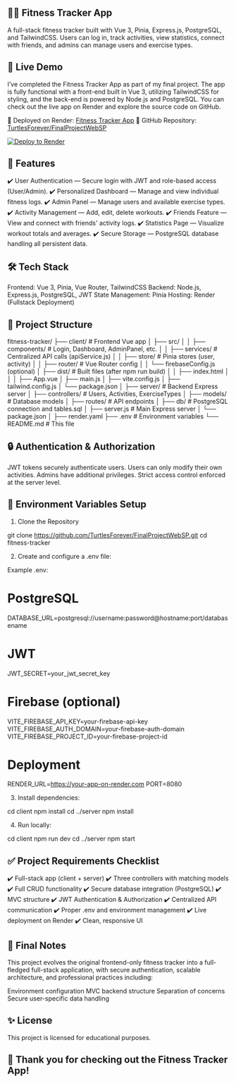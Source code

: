 ## 🏋️‍♂️ Fitness Tracker App

A full-stack fitness tracker built with Vue 3, Pinia, Express.js, PostgreSQL, and TailwindCSS.
Users can log in, track activities, view statistics, connect with friends, and admins can manage users and exercise types.

## 🚀 Live Demo

I’ve completed the Fitness Tracker App as part of my final project. The app is fully functional with a front-end built in Vue 3, utilizing TailwindCSS for styling, and the back-end is powered by Node.js and PostgreSQL. You can check out the live app on Render and explore the source code on GitHub.

🔗 Deployed on Render: [Fitness Tracker App](https://final-fitness-tracker-app.onrender.com)
🔗 GitHub Repository: [TurtlesForever/FinalProjectWebSP](https://github.com/TurtlesForever/FinalProjectWebSP/tree/main)

[![Deploy to Render](https://render.com/images/deploy-to-render-button.svg)](https://render.com/deploy)

## 📌 Features

✔️ User Authentication — Secure login with JWT and role-based access (User/Admin).
✔️ Personalized Dashboard — Manage and view individual fitness logs.
✔️ Admin Panel — Manage users and available exercise types.
✔️ Activity Management — Add, edit, delete workouts.
✔️ Friends Feature — View and connect with friends' activity logs.
✔️ Statistics Page — Visualize workout totals and averages.
✔️ Secure Storage — PostgreSQL database handling all persistent data.

## 🛠️ Tech Stack

Frontend: Vue 3, Pinia, Vue Router, TailwindCSS
Backend: Node.js, Express.js, PostgreSQL, JWT
State Management: Pinia
Hosting: Render (Fullstack Deployment)

## 📂 Project Structure

fitness-tracker/
├── client/               # Frontend Vue app
│   ├── src/
│   │   ├── components/    # Login, Dashboard, AdminPanel, etc.
│   │   ├── services/      # Centralized API calls (apiService.js)
│   │   ├── store/         # Pinia stores (user, activity)
│   │   ├── router/        # Vue Router config
│   │   └── firebaseConfig.js (optional)
│   ├── dist/              # Built files (after npm run build)
│   │   ├── index.html
│   │
│   ├── App.vue
│   ├── main.js
│   ├── vite.config.js
│   ├── tailwind.config.js
│   └── package.json
│
├── server/               # Backend Express server
│   ├── controllers/       # Users, Activities, ExerciseTypes
│   ├── models/            # Database models
│   ├── routes/            # API endpoints
│   ├── db/                # PostgreSQL connection and tables.sql
│   ├── server.js          # Main Express server
│   └── package.json
│
├── render.yaml
├── .env                   # Environment variables
└── README.md              # This file

## 🔒 Authentication & Authorization

JWT tokens securely authenticate users.
Users can only modify their own activities.
Admins have additional privileges.
Strict access control enforced at the server level.

## 📄 Environment Variables Setup

1. Clone the Repository

git clone https://github.com/TurtlesForever/FinalProjectWebSP.git
cd fitness-tracker

2. Create and configure a .env file:

Example .env:

# PostgreSQL
DATABASE_URL=postgresql://username:password@hostname:port/databasename

# JWT
JWT_SECRET=your_jwt_secret_key

# Firebase (optional)
VITE_FIREBASE_API_KEY=your-firebase-api-key
VITE_FIREBASE_AUTH_DOMAIN=your-firebase-auth-domain
VITE_FIREBASE_PROJECT_ID=your-firebase-project-id

# Deployment
RENDER_URL=https://your-app-on-render.com
PORT=8080

3. Install dependencies:

cd client
npm install
cd ../server
npm install

4. Run locally:

cd client
npm run dev
cd ../server
npm start

## ✅ Project Requirements Checklist

✔️ Full-stack app (client + server)
✔️ Three controllers with matching models
✔️ Full CRUD functionality
✔️ Secure database integration (PostgreSQL)
✔️ MVC structure
✔️ JWT Authentication & Authorization
✔️ Centralized API communication
✔️ Proper .env and environment management
✔️ Live deployment on Render
✔️ Clean, responsive UI

## 📣 Final Notes

This project evolves the original frontend-only fitness tracker into a full-fledged full-stack application, with secure authentication, scalable architecture, and professional practices including:

Environment configuration
MVC backend structure
Separation of concerns
Secure user-specific data handling

## ✨ License

This project is licensed for educational purposes.

## 🙌 Thank you for checking out the Fitness Tracker App!
